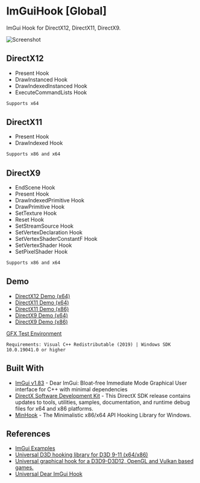 # ImGuiHook [Global]
ImGui Hook for DirectX12, DirectX11, DirectX9.


![Screenshot](https://raw.githubusercontent.com/inc-Majdev/ImGuiHook-DirectX9/master/ImGuiHook%20%5BDX9%5D/Image/Screenshot.png)

## DirectX12
* Present Hook
* DrawInstanced Hook
* DrawIndexedInstanced Hook
* ExecuteCommandLists Hook
```sh
Supports x64 
```
## DirectX11
* Present Hook
* DrawIndexed Hook
```sh
Supports x86 and x64
```

## DirectX9
* EndScene Hook
* Present Hook
* DrawIndexedPrimitive Hook
* DrawPrimitive Hook
* SetTexture Hook
* Reset Hook
* SetStreamSource Hook
* SetVertexDeclaration Hook
* SetVertexShaderConstantF Hook
* SetVertexShader Hook
* SetPixelShader Hook
```sh
Supports x86 and x64
```

## Demo
* [DirectX12 Demo (x64)](https://raw.githubusercontent.com/inc-Majdev/ImGuiHook/main/Build/DirectX12%20Demo%20(x64).dll)
* [DirectX11 Demo (x64)](https://raw.githubusercontent.com/inc-Majdev/ImGuiHook/main/Build/DirectX11%20Demo%20(x64).dll)
* [DirectX11 Demo (x86)](https://raw.githubusercontent.com/inc-Majdev/ImGuiHook/main/Build/DirectX11%20Demo%20(x86).dll)
* [DirectX9 Demo (x64)](https://raw.githubusercontent.com/inc-Majdev/ImGuiHook/main/Build/DirectX9%20Demo%20(x64).dll)
* [DirectX9 Demo (x86)](https://raw.githubusercontent.com/inc-Majdev/ImGuiHook/main/Build/DirectX9%20Demo%20(x86).dll)

[GFX Test Environment](https://github.com/inc-Majdev/ImGuiHook/tree/main/Build/GFX%20Test%20Environment)


`Requirements: Visual C++ Redistributable (2019) | Windows SDK 10.0.19041.0 or higher`

## Built With
* [ImGui v1.83](https://github.com/ocornut/imgui) - Dear ImGui: Bloat-free Immediate Mode Graphical User interface for C++ with minimal dependencies
* [DirectX Software Development Kit](https://www.microsoft.com/en-us/download/details.aspx?id=6812) - This DirectX SDK release contains updates to tools, utilities, samples, documentation, and runtime debug files for x64 and x86 platforms.
* [MinHook](https://github.com/TsudaKageyu/minhook) - The Minimalistic x86/x64 API Hooking Library for Windows.


## References
* [ImGui Examples](https://github.com/ocornut/imgui/tree/master/examples)
* [Universal D3D hooking library for D3D 9-11 (x64/x86)](https://www.unknowncheats.me/forum/direct3d/335041-universal-d3d-hooking-library.html)
* [Universal graphical hook for a D3D9-D3D12, OpenGL and Vulkan based games.](https://github.com/Rebzzel/kiero)
* [Universal Dear ImGui Hook](https://github.com/Sh0ckFR/Universal-Dear-ImGui-Hook)

